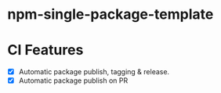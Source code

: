 # npm-single-package-template

# CI Features

 * [x] Automatic package publish, tagging & release.
 * [x] Automatic package publish on PR
